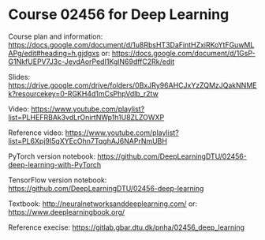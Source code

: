 # Course 02456 for Deep Learning

Course plan and information:
https://docs.google.com/document/d/1u8RbsHT3DaFintHZxiRKoYtFGuwMLAPg/edit#heading=h.gjdgxs
or:
https://docs.google.com/document/d/1GsP-G1NkfUEPV7J3c-JevdAorPedI1KglN69dffC2Rk/edit

Slides: 
https://drive.google.com/drive/folders/0BxJRy96AHCJxYzZQMzJQakNNMEk?resourcekey=0-RGKH4d1mCsPhpVdlb_r2tw

Video:
https://www.youtube.com/playlist?list=PLHEFRBAk3vdLrOnirtNWp1h1U8ZLZOWXP

Reference video:
https://www.youtube.com/playlist?list=PL6Xpj9I5qXYEcOhn7TqghAJ6NAPrNmUBH

PyTorch version notebook:
https://github.com/DeepLearningDTU/02456-deep-learning-with-PyTorch

TensorFlow version notebook:
https://github.com/DeepLearningDTU/02456-deep-learning

Textbook:
http://neuralnetworksanddeeplearning.com/
or:
https://www.deeplearningbook.org/

Reference execise:
https://gitlab.gbar.dtu.dk/pnha/02456_deep_learning
